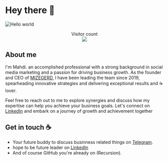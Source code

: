 # Hey there :wave:

<img src="https://media.licdn.com/dms/image/D4E16AQFtEHw3jtwYbA/profile-displaybackgroundimage-shrink_350_1400/0/1691749489793?e=1706140800&v=beta&t=IMkasj1hfAEDXyR0jJhKpkXdFU5xOgxDA5dB4cauTIg" alt="Hello world">

<p align="center"> 
  Visitor count<br>
  <img src="https://profile-counter.glitch.me/MERLIN-8080/count.svg" />
</p>

## About me

I'm Mahdi. an accomplished professional with a strong background in social media marketing and a passion for driving business growth. As the founder and CEO of [MIZEGERD](https://github.com/mizegerd-tech), I have been leading the team since 2019, spearheading innovative strategies and delivering exceptional results and :coffee: lover. 

Feel free to reach out to me to explore synergies and discuss how my expertise can help you achieve your business goals. Let's connect on [LinkedIn](https://www.linkedin.com/in/mahdi-mahdinezhad-865090226/) and embark on a journey of growth and achievement together

## Get in touch :coffee:

- Your future buddy to discuss businness related things on [Telegram](https://t.me/mahdimahdinezhad).
- hope to be future leader on [LinkedIn](https://www.linkedin.com/in/mahdi-mahdinezhad-865090226/)
- And of course GitHub you're already on (Recursion).
